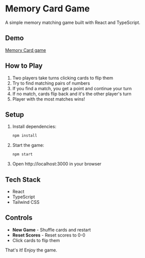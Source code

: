 # Memory Card Game

A simple memory matching game built with React and TypeScript.

## Demo

[Memory Card game](https://memory-card-game-rho-ruddy.vercel.app/)

## How to Play

1. Two players take turns clicking cards to flip them
2. Try to find matching pairs of numbers
3. If you find a match, you get a point and continue your turn
4. If no match, cards flip back and it's the other player's turn
5. Player with the most matches wins!

## Setup

1. Install dependencies:
   ```bash
   npm install
   ```

2. Start the game:
   ```bash
   npm start
   ```

3. Open http://localhost:3000 in your browser

## Tech Stack

- React
- TypeScript
- Tailwind CSS

## Controls

- **New Game** - Shuffle cards and restart
- **Reset Scores** - Reset scores to 0-0
- Click cards to flip them

That's it! Enjoy the game.